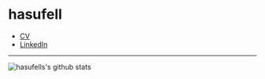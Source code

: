 # hasufell

- [CV](https://raw.githubusercontent.com/hasufell/hasufell/master/cv.pdf)
- [LinkedIn](https://www.linkedin.com/in/julian-ospald-2ab78ba6/)

---
![hasufells's github stats](https://github-readme-stats.vercel.app/api?username=hasufell&count_private=true&show_icons=true&theme=solarized-dark)


